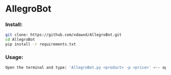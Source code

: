 # AllegroBot

### Install:

```bash
git clone: https://github.com/xdawxd/AllegroBot.git
cd AllegroBot
pip install -r requirements.txt
```

### Usage:

```bash
Open the terminal and type: 'AllegroBot.py <product> -p <price>' <-- optional
```
